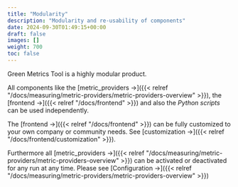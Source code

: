 ```yaml
---
title: "Modularity"
description: "Modularity and re-usability of components"
date: 2024-09-30T01:49:15+00:00
draft: false
images: []
weight: 700
toc: false
---
```


Green Metrics Tool is a highly modular product.

All components like the [metric_providers →]({{< relref "/docs/measuring/metric-providers/metric-providers-overview" >}}), the 
[frontend →]({{< relref "/docs/frontend" >}}) and also the *Python scripts* can be used independently.

The [frontend →]({{< relref "/docs/frontend" >}}) can be fully customized to your own company or community needs. See [customization →]({{< relref "/docs/frontend/customization" >}}).

Furthermore all [metric_providers →]({{< relref "/docs/measuring/metric-providers/metric-providers-overview" >}}) can 
be activated or deactivated for any run at any time. Please see [Configuration →]({{< relref "/docs/measuring/metric-providers/metric-providers-overview" >}})
